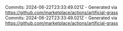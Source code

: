 Commits: 2024-06-22T23:33:49.021Z - Generated via https://github.com/marketplace/actions/artificial-grass
<br>
Commits: 2024-06-22T23:33:49.021Z - Generated via https://github.com/marketplace/actions/artificial-grass
<br>
